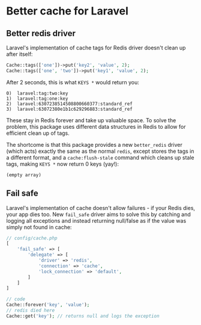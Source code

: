 # Better cache for Laravel

## Better redis driver
Laravel's implementation of cache tags for Redis driver doesn't clean up after itself:
```php
Cache::tags(['one'])->put('key2', 'value', 2);
Cache::tags(['one', 'two'])->put('key1', 'value', 2);
```

After 2 seconds, this is what `KEYS *` would return you:
```
0)	laravel:tag:two:key
1)	laravel:tag:one:key
2)	laravel:6307238514508800660377:standard_ref
3)	laravel:63072380e1b1c629296883:standard_ref
```

These stay in Redis forever and take up valuable space. To solve the problem, this
package uses different data structures in Redis to allow for efficient clean up of tags.

The shortcome is that this package provides a new `better_redis` driver (which acts)
exactly the same as the normal `redis`, except stores the tags in a different format,
and a `cache:flush-stale` command which cleans up stale tags, making `KEYS *` now 
return 0 keys (yay!):
```
(empty array)
```

## Fail safe

Laravel's implementation of cache doesn't allow failures - if your Redis dies, your app dies too.
New `fail_safe` driver aims to solve this by catching and logging all exceptions and instead
returning null/false as if the value was simply not found in cache:

```php
// config/cache.php
[
	'fail_safe' => [
		'delegate' => [
			'driver' => 'redis',
			'connection' => 'cache',
			'lock_connection' => 'default',
		]
	]
]

// code
Cache::forever('key', 'value');
// redis died here
Cache::get('key'); // returns null and logs the exception
```
